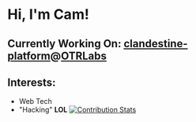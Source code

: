 # Hi, I'm Cam!

## Currently Working On: [clandestine-platform](https://github.com/OTRLabs/clandestine-platform)@[OTRLabs](https://github.com/OTRLabs)
## Interests:
- Web Tech
- "Hacking" **LOL**
[![Contribution Stats](https://github-contribution-stats.vercel.app/api/?username=cammclain)](https://github.com/LordDashMe/github-contribution-stats/)

<!--
**cammclain/cammclain** is a ✨ _special_ ✨ repository because its `README.md` (this file) appears on your GitHub profile.

Here are some ideas to get you started:

- 🔭 I’m currently working on ...
- 🌱 I’m currently learning ...
- 👯 I’m looking to collaborate on ...
- 🤔 I’m looking for help with ...
- 💬 Ask me about ...
- 📫 How to reach me: ...
- 😄 Pronouns: ...
- ⚡ Fun fact: ...
-->
